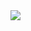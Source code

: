 <picture>
<source 
  srcset="https://github-readme-stats-finnharbeke.vercel.app/api?username=finnharbeke&count_private=true&show_icons=true&theme=tokyonight"
  media="(prefers-color-scheme: dark)"
/>
<source
  srcset="https://github-readme-stats-finnharbeke.vercel.app/api?username=finnharbeke&count_private=true&show_icons=true&theme=buefy"
  media="(prefers-color-scheme: light), (prefers-color-scheme: no-preference)"
/>
<img src="https://github-readme-stats.vercel.app/api?username=finnharbeke&count_private=true&show_icons=true&theme=buefy" />
</picture>
